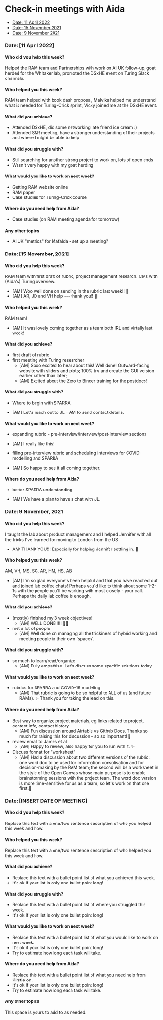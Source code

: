 # Check-in meetings with Aida

* [Date: 11 April 2022](#date-11-april-2022)
* [Date: 15 November 2021](#date-15-november-2021)
* [Date: 9 November 2021](#date-9-november-2021)

### Date: [11 April 2022]

#### Who did you help this week?

Helped the RAM team and Partnerships with work on AI UK follow-up, goat herded for the Whitaker lab, promoted the DSxHE event on Turing Slack channels.


#### Who helped you this week?

RAM team helped with book dash proposal, Malvika helped me understand what is needed for Turing-Crick sprint, Vicky joined me at the DSxHE event.

#### What did you achieve?

* Attended DSxHE, did some networking, ate friend ice cream :)
* Attended S&R meeting, have a stronger understanding of their projects and where I might be able to help

#### What did you struggle with?

* Still searching for another strong project to work on, lots of open ends
* Wasn't very happy with my goat herding

#### What would you like to work on next week?

* Getting RAM website online
* RAM paper
* Case studies for Turing-Crick course

#### Where do you need help from Aida?

* Case studies (on RAM meeting agenda for tomorrow)

#### Any other topics

* AI UK "metrics" for Mafalda - set up a meeting?


### Date: [15 November, 2021]

#### Who did you help this week?

RAM team with first draft of rubric, project management research. CMs with (Aida's) Turing overview.
- [AM] Woo well done on sending in the rubric last week!! 🎉
- [AM] AR, JD and VH help --- thank you!! 🥇

#### Who helped you this week?

RAM team!
- [AM] It was lovely coming together as a team both IRL and virtally last week! 

#### What did you achieve?

* first draft of rubric
* first meeting with Turing researcher
  - [AM] Sooo excited to hear about this! Well done! Outward-facing website with sliders and plots; 100% try and create the GUI version earlier rather than later;
  - [AM] Excited about the Zero to Binder training for the postdocs!    

#### What did you struggle with?

* Where to begin with SPARRA
- [AM] Let's reach out to JL - AM to send contact details.  

#### What would you like to work on next week?

* expanding rubric - pre-interview/interview/post-interview sections
- [AM] I really like this!  
* filling pre-interview rubric and scheduling interviews for COVID modelling and SPARRA
- [AM] So happy to see it all coming together. 

#### Where do you need help from Aida?

* better SPARRA understanding
- [AM] We have a plan to have a chat with JL. 


### Date: 9 November, 2021

#### Who did you help this week?

I taught the lab about product management and I helped Jennifer with all the tricks I've learned for moving to London from the US
  - AM: THANK YOU!!! Especially for helping Jennifer settling in. 🙏

#### Who helped you this week?

AM, VH, MS, SG, AR, HM, HS, AB
  - [AM] I'm so glad everyone's been helpful and that you have reached out and joined lab coffee chats! Perhaps you'd like to think about some 1-2-1s with the people you'll be working with most closely - your call. Perhaps the daily lab coffee is enough.  

#### What did you achieve?

* (mostly) finished my 3 week objectives! 
  - [AM] WELL DONE!!!!! 🎉🎉   
* met a lot of people
  - [AM] Well done on managing all the trickiness of hybrid working and meeting people in their own 'spaces'.    

#### What did you struggle with?

* so much to learn/read/organize
  - [AM] Fully empathise. Let's discuss some specific solutions today.   

#### What would you like to work on next week?

* rubrics for SPARRA and COVID-19 modeling
  - [AM] That rubric is going to be so helpful to ALL of us (and future RAMs). ✨ Thank you for taking the lead on this.   

#### Where do you need help from Aida?

* Best way to organize project materials, eg links related to project, contact info, contact history
  - [AM] Fun discussion around Airtable vs Github Docs. Thanks so much for raising this for discussion - so so important! 🙏
* review email to James et al
  - [AM] Happy to review, also happy for you to run with it. ✨
* Discuss format for "worksheet"
  - [AM] Had a discussion about two different versions of the rubric: one word doc to be used for information consolisation and for decision-making by the RAM team; the second will be a worksheet in the style of the Open Canvas whose main purpose is to enable brainstorming sessions with the project team. The word doc version is more time-sensitive for us as a team, so let's work on that one first.📄







### Date: [INSERT DATE OF MEETING]

#### Who did you help this week?

Replace this text with a one/two sentence description of who you helped this week and how.


#### Who helped you this week?

Replace this text with a one/two sentence description of who helped you this week and how.

#### What did you achieve?

* Replace this text with a bullet point list of what you achieved this week.
* It's ok if your list is only one bullet point long!

#### What did you struggle with?

* Replace this text with a bullet point list of where you struggled this week.
* It's ok if your list is only one bullet point long!

#### What would you like to work on next week?

* Replace this text with a bullet point list of what you would like to work on next week.
* It's ok if your list is only one bullet point long!
* Try to estimate how long each task will take.

#### Where do you need help from Aida?

* Replace this text with a bullet point list of what you need help from Kirstie on.
* It's ok if your list is only one bullet point long!
* Try to estimate how long each task will take.

#### Any other topics

This space is yours to add to as needed.
